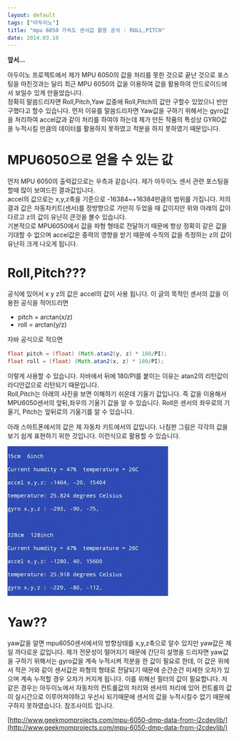 ```yaml
---
layout: default
tags: ["아두이노"]
title: "mpu 6050 가속도 센서값 활용 공식 : ROLL,PITCH"
date: 2014.03.10
---
```


**앞서...**  
  
아두이노 프로젝트에서 제가 MPU 6050의 값을 처리를 못한 것으로 끝난 것으로 포스팅을 마친것과는 달리 최근 MPU 6050의 값을 이용하여 값을 활용하여 안드로이드에서 보일수 있게 만들었습니다.  
정확히 말씀드리자면 Roll,Pitch,Yaw 값중에 Roll,Pitch의 값만 구할수 있었으니 반만 구했다고 할수 있습니다. 먼저 이유를 말씀드리자면 Yaw값을 구하기 위해서는 gyro값을 처리하여 accel값과 같이 처리를 하여야 하는데 제가 만든 작품의 특성상 GYRO값을 누적시킬 만큼의 데이터를 활용하지 못하였고 적분을 하지 못하였기 때문입니다. 


# [](#header-1)MPU6050으로 얻을 수 있는 값

먼저 MPU 6050의 출력값으로는 우측과 같습니다. 제가 아두이노 센서 관련 포스팅을 할때 많이 보여드린 결과값입니다.  
accel의 값으로는 x,y,z축을 기준으로 -16384~+16384만큼의 범위를 가집니다. 저의 결과 값은 자동차키트(센서)를 정방향으로 가만히 두었을 때 값이지만 위와 아래의 값이 다르고 z의 값이 유난히 큰것을 볼수 있습니다.  
기본적으로 MPU6050에서 값을 파형 형태로 전달하기 때문에 항상 정확히 같은 값을 기대할 수 없으며 accel값은 중력의 영향을 받기 때문에 수직의 값을 측정하는 z의 값이 유난히 크게 나오게 됩니다.  




# [](#header-2)Roll,Pitch???  

공식에 있어서 x y z의 값은 accel의 값이 사용 됩니다. 이 글의 목적인 센서의 값을 이용한 공식을 적어드리면  
 * pitch = arctan(x/z)
 * roll = arctan(y/z)

자바 공식으로 적으면

```java 
float pitch = (float) (Math.atan2(y, z) * 180/PI);
float roll = (float) (Math.atan2(x, z) * 180/PI);
```

이렇게 사용할 수 있습니다. 자바에서 뒤에 180/PI를 붙이는 이유는 atan2의 리턴값이 라디안값으로 리턴되기 때문입니다.  
Roll,Pitch는 아래의 사진을 보면 이해하기 쉬운데 기울기 값입니다. 즉 값을 이용해서 MPU6050센서의 앞뒤,좌우의 기울기 값을 알 수 있습니다. Roll은 센서의 좌우로의 기울기, Pitch는 앞뒤로의 기울기를 알 수 있습니다.  


아래 스마트폰에서의 값은 제 자동차 키트에서의 값입니다. 나침판 그림은 각각의 값을 보기 쉽게 표현하기 위한 것입니다. 이런식으로 활용할 수 있습니다.

![](/images/arduino_terminal.gif?style=centerme)  

# [](#header-2)Yaw??  
yaw값을 알면 mpu6050센서에서의 방향상태를 x,y,z축으로 알수 있지만 yaw값은 제일 까다로운 값입니다. 제가 전문성이 떨어지기 때문에 간단히 설명을 드리자면 yaw값을 구하기 위해서는 gyro값을 계속 누적시켜 적분을 한 값이 필요로 한데, 이 값은 위에서 적은 거와 같이 센서값은 파형의 형태로 전달되기 때문에 순간순간 미세한 오차가 있으며 계속 누적할 경우 오차가 커지게 됩니다. 이를 위해선 필터의 값이 필요합니다. 저 같은 경우는 아두이노에서 자동차의 컨트롤값의 처리와 센서의 처리에 있어 컨트롤의 값이 실시간으로 이루어져야하고 우선시 되기때문에 센서의 값을 누적시킬수 없기 때문에 구하지 못하였습니다.
참조사이트 입니다.  

[http://www.geekmomprojects.com/mpu-6050-dmp-data-from-i2cdevlib/](http://www.geekmomprojects.com/mpu-6050-dmp-data-from-i2cdevlib/)
